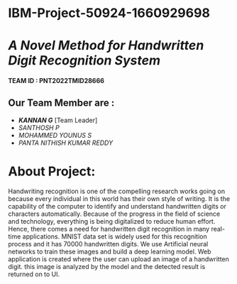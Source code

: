 # IBM-Project-50924-1660929698
# _A Novel Method for Handwritten Digit Recognition System_

####  TEAM ID : PNT2022TMID28666 


## Our Team Member are :

- ***_KANNAN  G_*** [Team Leader] 
- *_SANTHOSH P_* 
- *_MOHAMMED YOUNUS S_*
- _*PANTA NITHISH KUMAR REDDY*_ 


# About Project: 
Handwriting recognition is one of the compelling research works going on because every individual in this world has their own style of writing. It is the capability of the computer to identify and understand handwritten digits or characters automatically. Because of the progress in the field of science and technology, everything is being digitalized to reduce human effort. Hence, there comes a need for handwritten digit recognition in many real-time applications. MNIST data set is widely used for this recognition process and it has 70000 handwritten digits. We use Artificial neural networks to train these images and build a deep learning model. Web application is created where the user can upload an image of a handwritten digit. this image is analyzed by the model and the detected result is returned on to UI.

